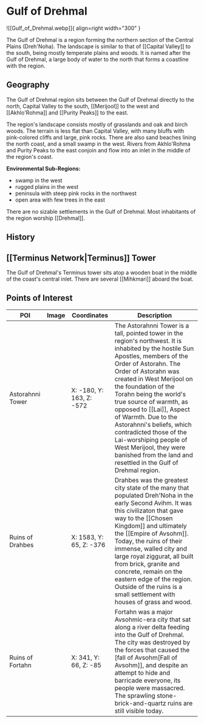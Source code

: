 # Gulf of Drehmal

![[Gulf_of_Drehmal.webp]]{ align=right width="300" }

The Gulf of Drehmal is a region forming the northern section of the Central Plains (Dreh'Noha). The landscape is similar to that of [[Capital Valley]] to the south, being mostly temperate plains and woods. It is named after the Gulf of Drehmal, a large body of water to the north that forms a coastline with the region.

## Geography

The Gulf of Drehmal region sits between the Gulf of Drehmal directly to the north, Capital Valley to the south, [[Merijool]] to the west and [[Akhlo'Rohma]] and [[Purity Peaks]] to the east.

The region's landscape consists mostly of grasslands and oak and birch woods. The terrain is less flat than Capital Valley, with many bluffs with pink-colored cliffs and large, pink rocks. There are also sand beaches lining the north coast, and a small swamp in the west. Rivers from Akhlo'Rohma and Purity Peaks to the east conjoin and flow into an inlet in the middle of the region's coast.

**Environmental Sub-Regions:**

- swamp in the west
- rugged plains in the west
- peninsula with steep pink rocks in the northwest
- open area with few trees in the east

There are no sizable settlements in the Gulf of Drehmal. Most inhabitants of the region worship [[Drehmal]].

## History

## [[Terminus Network|Terminus]] Tower

The Gulf of Drehmal's Terminus tower sits atop a wooden boat in the middle of the coast's central inlet. There are several [[Mihkmari]] aboard the boat.

## Points of Interest

| POI | Image | Coordinates | Description |
|-|-|-|-|
| Astorahnni Tower |  | X: -180, Y: 163, Z: -572 | The Astorahnni Tower is a tall, pointed tower in the region's northwest. It is inhabited by the hostile Sun Apostles, members of the Order of Astorahn. The Order of Astorahn was created in West Merijool on the foundation of the Torahn being the world's true source of warmth, as opposed to [[Lai]], Aspect of Warmth. Due to the Astorahnni's beliefs, which contradicted those of the Lai-worshiping people of West Merijool, they were banished from the land and resettled in the Gulf of Drehmal region.
| Ruins of Drahbes |  | X: 1583, Y: 65, Z: -376 | Drahbes was the greatest city state of the many that populated Dreh'Noha in the early Second Avihm. It was this civilizaton that gave way to the [[Chosen Kingdom]] and ultimately the [[Empire of Avsohm]]. Today, the ruins of their immense, walled city and large royal ziggurat, all built from brick, granite and concrete, remain on the eastern edge of the region. Outside of the ruins is a small settlement with houses of grass and wood. |
| Ruins of Fortahn |  | X: 341, Y: 66, Z: -85 | Fortahn was a major Avsohmic-era city that sat along a river delta feeding into the Gulf of Drehmal. The city was destroyed by the forces that caused the [fall of Avsohm[Fall of Avsohm]], and despite an attempt to hide and barricade everyone, its people were massacred. The sprawling stone-brick-and-quartz ruins are still visible today. |
